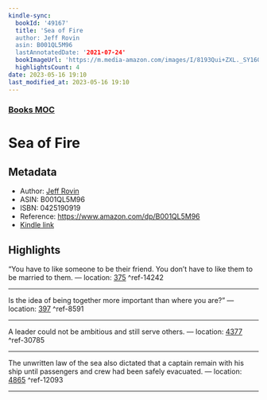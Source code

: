 ```yaml
---
kindle-sync:
  bookId: '49167'
  title: 'Sea of Fire
  author: Jeff Rovin
  asin: B001QL5M96
  lastAnnotatedDate: '2021-07-24'
  bookImageUrl: 'https://m.media-amazon.com/images/I/8193Qui+ZXL._SY160.jpg'
  highlightsCount: 4
date: 2023-05-16 19:10
last_modified_at: 2023-05-16 19:10
---
```

### [Books MOC](Books%20MOC.md)

# Sea of Fire
## Metadata
* Author: [Jeff Rovin](https://www.amazon.comundefined)
* ASIN: B001QL5M96
* ISBN: 0425190919
* Reference: https://www.amazon.com/dp/B001QL5M96
* [Kindle link](kindle://book?action=open&asin=B001QL5M96)

## Highlights
“You have to like someone to be their friend. You don’t have to like them to be married to them. — location: [375](kindle://book?action=open&asin=B001QL5M96&location=375) ^ref-14242

---
Is the idea of being together more important than where you are?” — location: [397](kindle://book?action=open&asin=B001QL5M96&location=397) ^ref-8591

---
A leader could not be ambitious and still serve others. — location: [4377](kindle://book?action=open&asin=B001QL5M96&location=4377) ^ref-30785

---
The unwritten law of the sea also dictated that a captain remain with his ship until passengers and crew had been safely evacuated. — location: [4865](kindle://book?action=open&asin=B001QL5M96&location=4865) ^ref-12093

---
